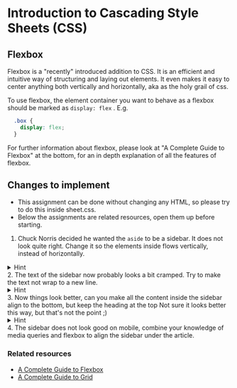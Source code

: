 # Introduction to Cascading Style Sheets (CSS)

## Flexbox
Flexbox is a "recently" introduced addition to CSS. It is an efficient and intuitive way of structuring and laying out elements.
It even makes it easy to center anything both vertically and horizontally, aka as the holy grail of css.

To use flexbox, the element container you want to behave as a flexbox should be marked as `display: flex` .
E.g. 

```css
  .box {
    display: flex;
  }
```

For further information about flexbox, please look at "A Complete Guide to Flexbox" at the bottom, for an in depth explanation of all the features of flexbox.

## Changes to implement
* This assignment can be done without changing any HTML, so please try to do this inside sheet.css.
* Below the assignments are related resources, open them up before starting.

1. Chuck Norris decided he wanted the `aside` to be a sidebar. It does not look quite right.
Change it so the elements inside flows vertically, instead of horizontally. 
<details>
  <summary>Hint</summary>
  `Change the "flex-direction"`
</details>
2. The text of the sidebar now probably looks a bit cramped. Try to make the text not wrap to a new line.
<details>
  <summary>Hint</summary>
  `Use the white-space attribute. Also min-width probably works fine for this exercise.`
</details>
3. Now things look better, can you make all the content inside the sidebar align to the bottom, but keep the heading at the top
Not sure it looks better this way, but that's not the point ;)
<details>
  <summary>Hint</summary>
  `Use margin auto`
</details>
4. The sidebar does not look good on mobile, combine your knowledge of media queries and flexbox to align the sidebar under the article.

### Related resources
* [A Complete Guide to Flexbox](https://css-tricks.com/snippets/css/a-guide-to-flexbox/)
* [A Complete Guide to Grid](https://css-tricks.com/snippets/css/complete-guide-grid/)

